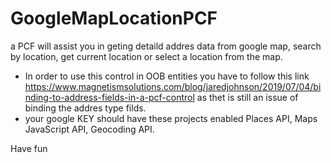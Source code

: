 # GoogleMapLocationPCF
a PCF will assist you in geting detaild addres data from google map, search by location, get current location or select a location from the map.
- In order to use this control in OOB entities you have to follow this link https://www.magnetismsolutions.com/blog/jaredjohnson/2019/07/04/binding-to-address-fields-in-a-pcf-control
as thet is still an issue of binding the addres type filds.
- your google KEY should have these projects enabled Places API, Maps JavaScript API, Geocoding API.

Have fun
